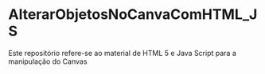 # AlterarObjetosNoCanvaComHTML_JS
Este repositório refere-se ao material de HTML 5 e Java Script para a manipulação do Canvas
